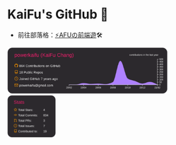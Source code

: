 # KaiFu's GitHub 👋
<!--
**powerkaifu/powerkaifu** is a ✨ _special_ ✨ repository because its `README.md` (this file) appears on your GitHub profile.

Here are some ideas to get you started: 

https://getemoji.com/
https://www.emojiall.com/zh-hant

- 🔭 I’m currently working on ...
- 🌱 I’m currently learning ...
- 👯 I’m looking to collaborate on ...
- 🤔 I’m looking for help with ...
- 💬 Ask me about ...
- 📫 How to reach me: ...
- 😄 Pronouns: ...
- ⚡ Fun fact: ...
- 🛠 建置中

-->

- 前往部落格：[⚡AFUの前端遊](https://powerkaifu.github.io/)🛠

<div style="display: flex; flex-wrap: wrap;">
  <a href="https://github.com/powerkaifu/github-profile-summary-cards">
    <img
      width="73%"
      src="https://raw.githubusercontent.com/powerkaifu/github-profile-summary-cards/master/profile-summary-card-output/monokai/0-profile-details.svg"
    />
  </a>
  <a right: 0;top:0;" href="https://github.com/powerkaifu/github-profile-summary-cards">
    <img
      width="24%"
      src="https://raw.githubusercontent.com/powerkaifu/github-profile-summary-cards/master/profile-summary-card-output/monokai/3-stats.svg"
    />
  </a>
</div>

